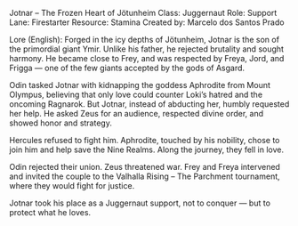 Jotnar – The Frozen Heart of Jötunheim
Class: Juggernaut
Role: Support
Lane: Firestarter
Resource: Stamina
Created by: Marcelo dos Santos Prado

Lore (English):
Forged in the icy depths of Jötunheim, Jotnar is the son of the primordial giant Ymir. Unlike his father, he rejected brutality and sought harmony. He became close to Frey, and was respected by Freya, Jord, and Frigga — one of the few giants accepted by the gods of Asgard.

Odin tasked Jotnar with kidnapping the goddess Aphrodite from Mount Olympus, believing that only love could counter Loki’s hatred and the oncoming Ragnarok. But Jotnar, instead of abducting her, humbly requested her help. He asked Zeus for an audience, respected divine order, and showed honor and strategy.

Hercules refused to fight him. Aphrodite, touched by his nobility, chose to join him and help save the Nine Realms. Along the journey, they fell in love.

Odin rejected their union. Zeus threatened war. Frey and Freya intervened and invited the couple to the Valhalla Rising – The Parchment tournament, where they would fight for justice.

Jotnar took his place as a Juggernaut support, not to conquer — but to protect what he loves.

